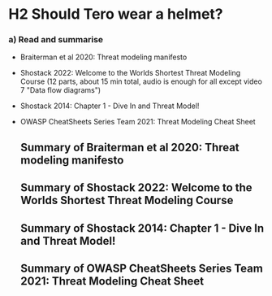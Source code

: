 # H2 Should Tero wear a helmet?

### a) Read and summarise
- Braiterman et al 2020: Threat modeling manifesto
- Shostack 2022: Welcome to the Worlds Shortest Threat Modeling Course (12 parts, about 15 min total, audio is enough for all except video 7 "Data flow diagrams")
- Shostack 2014: Chapter 1 - Dive In and Threat Model!
- OWASP CheatSheets Series Team 2021: Threat Modeling Cheat Sheet

  
  ## Summary of Braiterman et al 2020: Threat modeling manifesto

  ## Summary of Shostack 2022: Welcome to the Worlds Shortest Threat Modeling Course

  ## Summary of Shostack 2014: Chapter 1 - Dive In and Threat Model!

  ## Summary of OWASP CheatSheets Series Team 2021: Threat Modeling Cheat Sheet



  



